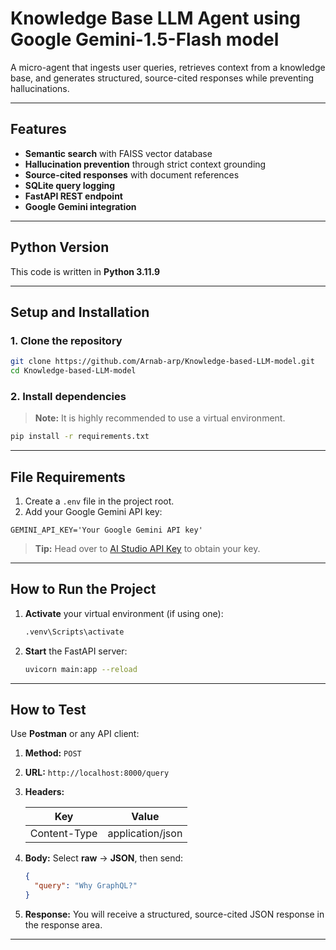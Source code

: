 # Knowledge Base LLM Agent using Google Gemini-1.5-Flash model

A micro-agent that ingests user queries, retrieves context from a knowledge base, and generates structured, source-cited responses while preventing hallucinations.

---

## **Features**

- **Semantic search** with FAISS vector database  
- **Hallucination prevention** through strict context grounding  
- **Source-cited responses** with document references  
- **SQLite query logging**  
- **FastAPI REST endpoint**  
- **Google Gemini integration**

---

## **Python Version**

This code is written in **Python 3.11.9**

---

## **Setup and Installation**

### 1. Clone the repository

```bash
git clone https://github.com/Arnab-arp/Knowledge-based-LLM-model.git
cd Knowledge-based-LLM-model
```

### 2. Install dependencies

> **Note:** It is highly recommended to use a virtual environment.

```bash
pip install -r requirements.txt
```

---

## **File Requirements**

1. Create a `.env` file in the project root.
2. Add your Google Gemini API key:

```env
GEMINI_API_KEY='Your Google Gemini API key'
```

> **Tip:** Head over to [AI Studio API Key](https://aistudio.google.com/apikey) to obtain your key.

---

## **How to Run the Project**

1. **Activate** your virtual environment (if using one):

   ```bash
   .venv\Scripts\activate
   ```

2. **Start** the FastAPI server:

   ```bash
   uvicorn main:app --reload
   ```

---

## **How to Test**

Use **Postman** or any API client:

1. **Method:** `POST`  
2. **URL:** `http://localhost:8000/query`  
3. **Headers:**

   | Key             | Value                |
   | --------------- | -------------------- |
   | Content-Type    | application/json     |

4. **Body:** Select **raw** → **JSON**, then send:

   ```json
   {
     "query": "Why GraphQL?"
   }
   ```

5. **Response:** You will receive a structured, source-cited JSON response in the response area.

---
